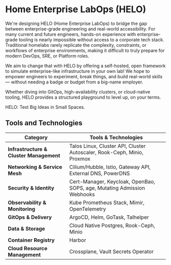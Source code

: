 # Home Enterprise LabOps (HELO)

We're designing HELO (Home Enterprise LabOps) to bridge the gap between enterprise-grade engineering and real-world accessibility. For many current and future engineers, hands-on experience with enterprise-grade tooling is nearly impossible without access to a corporate tech stack. Traditional homelabs rarely replicate the complexity, constraints, or workflows of enterprise environments, making it difficult to truly prepare for modern DevOps, SRE, or Platform roles.

We aim to change that with HELO by offering a self-hosted, open framework to simulate enterprise-like infrastructure in your own lab! We hope to empower engineers to experiment, break things, and build real-world skills — without needing a badge or budget from a big-name employer.

Whether diving into GitOps, high-availability clusters, or cloud-native tooling, HELO provides a structured playground to level up, on your terms.

HELO: Test Big Ideas in Small Spaces.

## Tools and Technologies

| Category                                | Tools & Technologies                                                    |
| --------------------------------------- | ----------------------------------------------------------------------- |
| **Infrastructure & Cluster Management** | Talos Linux, Cluster API, Cluster Autoscaler, Rook-Ceph, Minio, Proxmox |
| **Networking & Service Mesh**           | Cilium/Hubble, Istio, Gateway API, External DNS, PowerDNS               |
| **Security & Identity**                 | Cert-Manager, Keycloak, OpenBao, SOPS, age, Mutating Admission Webhooks |
| **Observability & Monitoring**          | Kube Prometheus Stack, Mimir, OpenTelemetry                             |
| **GitOps & Delivery**                   | ArgoCD, Helm, GoTask, Talhelper                                         |
| **Data & Storage**                      | Cloud Native Postgres, Rook-Ceph, Minio                                 |
| **Container Registry**                  | Harbor                                                                  |
| **Cloud Resource Management**           | Crossplane, Vault Secrets Operator                                      |
